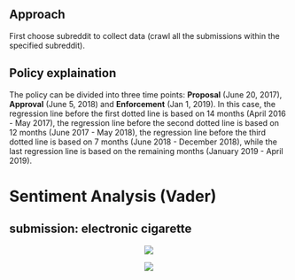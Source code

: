 ## Approach
First choose subreddit to collect data (crawl all the submissions within the specified subreddit).

## Policy explaination
The policy can be divided into three time points: **Proposal** (June 20, 2017), **Approval** (June 5, 2018) and **Enforcement** (Jan 1, 2019). In this case, the regression line before the first dotted line is based on 14 months (April 2016 - May 2017), the regression line before the second dotted line is based on 12 months (June 2017 - May 2018), the regression line before the third dotted line is based on 7 months (June 2018 - December 2018), while the last regression line is based on the remaining months (January 2019 - April 2019).




# Sentiment Analysis (Vader)

## submission: electronic cigarette

<p align="center">
  <img src="https://github.com/meettyj/Alcohol-on-Twitter/raw/master/reddit/figures/screenshots/submissions/sentiment_electronic_cigarette_number.png" />
</p>

<p align="center">
  <img src="https://github.com/meettyj/Alcohol-on-Twitter/raw/master/reddit/figures/screenshots/submissions/sentiment_electronic_cigarette_proportion.png" />
</p>

